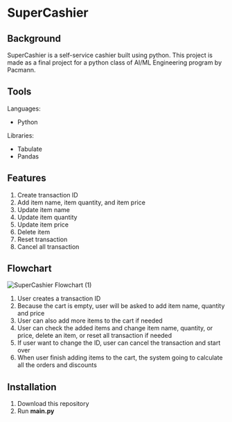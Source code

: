 # SuperCashier
## Background
SuperCashier is a self-service cashier built using python. This project is made as a final project for a python class of AI/ML Engineering program by Pacmann.

## Tools
Languages: 
- Python

Libraries:
- Tabulate
- Pandas

## Features
1. Create transaction ID
2. Add item name, item quantity, and item price
4. Update item name
5. Update item quantity
6. Update item price
7. Delete item
8. Reset transaction
9. Cancel all transaction

## Flowchart
![SuperCashier Flowchart (1)](https://github.com/user-attachments/assets/6f594cb4-6595-4242-8d7f-f02aa5ead289)
1. User creates a transaction ID
2. Because the cart is empty, user will be asked to add item name, quantity and price
3. User can also add more items to the cart if needed
4. User can check the added items and change item name, quantity, or price, delete an item, or reset all transaction if needed
5. If user want to change the ID, user can cancel the transaction and start over
6. When user finish adding items to the cart, the system going to calculate all the orders and discounts

## Installation
1. Download this repository
2. Run **main.py**



